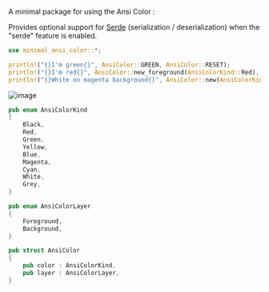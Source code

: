 A minimal package for using the Ansi Color :

Provides optional support for [Serde](https://docs.rs/serde/latest/serde/) (serialization / deserialization) when the "serde" feature is enabled.

```rust
use minimal_ansi_color::*;

println!("{}I'm green{}", AnsiColor::GREEN, AnsiColor::RESET);
println!("{}I'm red{}", AnsiColor::new_foreground(AnsiColorKind::Red), AnsiColor::RESET);
println!("{}White on magenta background{}", AnsiColor::new(AnsiColorKind::Magenta, AnsiColorLayer::Background), AnsiColor::RESET);
```
![image](https://github.com/user-attachments/assets/c1bd8fd3-f10f-4c92-b2cd-e012a4c61b33)

```rust
pub enum AnsiColorKind
{
    Black,
    Red,
    Green,
    Yellow,
    Blue,
    Magenta,
    Cyan,
    White,
    Grey,
}

pub enum AnsiColorLayer 
{
    Foreground,
    Background,
}

pub struct AnsiColor
{
    pub color : AnsiColorKind,
    pub layer : AnsiColorLayer,
}
```
